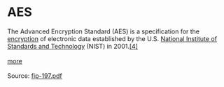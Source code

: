 AES
===
The Advanced Encryption Standard (AES) is a specification for the [encryption](http://en.wikipedia.org/wiki/Encryption) of electronic data established by the U.S. [National Institute of Standards and Technology](http://en.wikipedia.org/wiki/National_Institute_of_Standards_and_Technology) (NIST) in 2001.[\[4\]](http://en.wikipedia.org/wiki/Advanced_Encryption_Standard#cite_note-fips-197-4)
<br /> <br />
[more](http://en.wikipedia.org/wiki/Advanced_Encryption_Standard)
<br /> <br />
Source: [fip-197.pdf](http://csrc.nist.gov/publications/fips/fips197/fips-197.pdf)
